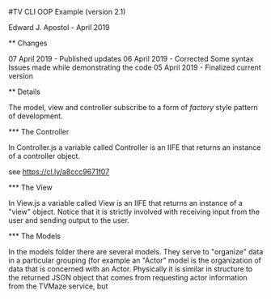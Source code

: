 #TV CLI OOP Example (version 2.1)

Edward J. Apostol - April 2019

** Changes

07 April 2019 - Published updates
06 April 2019 - Corrected Some syntax Issues made while demonstrating the code
05 April 2019 - Finalized current version


** Details

The model, view and controller subscribe to a form of _factory_ style pattern of development.

*** The Controller

In Controller.js a variable called Controller is an IIFE that returns an instance of a controller object.

see https://cl.ly/a8ccc9671f07


*** The View

In View.js a variable called View is an IIFE that returns an instance of a "view" object. Notice that it is strictly involved with receiving input from the user and sending output to the user.


*** The Models

In the models folder there are several models. They serve to "organize" data in a particular grouping (for example an "Actor" model is the organization of data that is concerned with an Actor. Physically it is similar in structure to the returned JSON object that comes from requesting actor information from the TVMaze service, but
